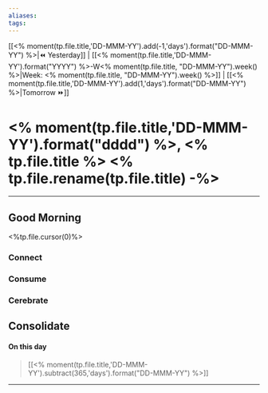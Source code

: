 ```yaml
---
aliases:
tags:
---
```


[[<% moment(tp.file.title,'DD-MMM-YY').add(-1,'days').format("DD-MMM-YY") %>|⏪ Yesterday]] | [[<% moment(tp.file.title,'DD-MMM-YY').format("YYYY") %>-W<% moment(tp.file.title, "DD-MMM-YY").week() %>|Week: <% moment(tp.file.title, "DD-MMM-YY").week() %>]] | [[<% moment(tp.file.title,'DD-MMM-YY').add(1,'days').format("DD-MMM-YY") %>|Tomorrow ⏩]] 

# <% moment(tp.file.title,'DD-MMM-YY').format("dddd") %>, <% tp.file.title %>  <% tp.file.rename(tp.file.title) -%>

---
## Good Morning
<%tp.file.cursor(0)%>
### Connect
### Consume
### Cerebrate
## Consolidate
#### On this day  
> [[<% moment(tp.file.title,'DD-MMM-YY').subtract(365,'days').format("DD-MMM-YY") %>]]  

---  
  
